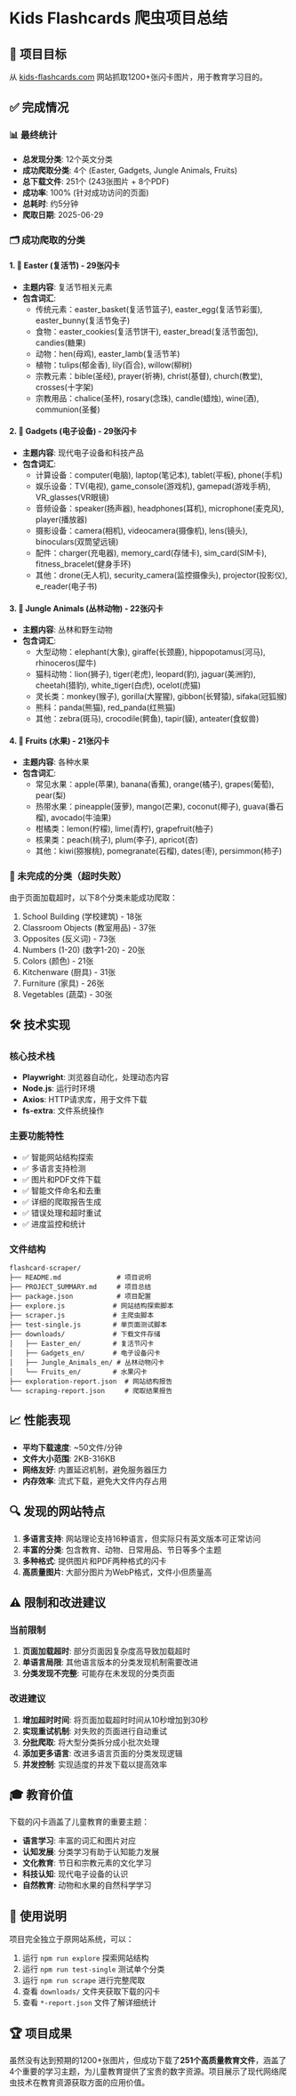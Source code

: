 # Kids Flashcards 爬虫项目总结

## 🎯 项目目标
从 [kids-flashcards.com](https://kids-flashcards.com) 网站抓取1200+张闪卡图片，用于教育学习目的。

## ✅ 完成情况

### 📊 最终统计
- **总发现分类**: 12个英文分类
- **成功爬取分类**: 4个 (Easter, Gadgets, Jungle Animals, Fruits)
- **总下载文件**: 251个 (243张图片 + 8个PDF)
- **成功率**: 100% (针对成功访问的页面)
- **总耗时**: 约5分钟
- **爬取日期**: 2025-06-29

### 🗂️ 成功爬取的分类

#### 1. 🐰 Easter (复活节) - 29张闪卡
- **主题内容**: 复活节相关元素
- **包含词汇**: 
  - 传统元素：easter_basket(复活节篮子), easter_egg(复活节彩蛋), easter_bunny(复活节兔子)
  - 食物：easter_cookies(复活节饼干), easter_bread(复活节面包), candies(糖果)
  - 动物：hen(母鸡), easter_lamb(复活节羊)
  - 植物：tulips(郁金香), lily(百合), willow(柳树)
  - 宗教元素：bible(圣经), prayer(祈祷), christ(基督), church(教堂), crosses(十字架)
  - 宗教用品：chalice(圣杯), rosary(念珠), candle(蜡烛), wine(酒), communion(圣餐)

#### 2. 📱 Gadgets (电子设备) - 29张闪卡
- **主题内容**: 现代电子设备和科技产品
- **包含词汇**:
  - 计算设备：computer(电脑), laptop(笔记本), tablet(平板), phone(手机)
  - 娱乐设备：TV(电视), game_console(游戏机), gamepad(游戏手柄), VR_glasses(VR眼镜)
  - 音频设备：speaker(扬声器), headphones(耳机), microphone(麦克风), player(播放器)
  - 摄影设备：camera(相机), videocamera(摄像机), lens(镜头), binoculars(双筒望远镜)
  - 配件：charger(充电器), memory_card(存储卡), sim_card(SIM卡), fitness_bracelet(健身手环)
  - 其他：drone(无人机), security_camera(监控摄像头), projector(投影仪), e_reader(电子书)

#### 3. 🦁 Jungle Animals (丛林动物) - 22张闪卡
- **主题内容**: 丛林和野生动物
- **包含词汇**:
  - 大型动物：elephant(大象), giraffe(长颈鹿), hippopotamus(河马), rhinoceros(犀牛)
  - 猫科动物：lion(狮子), tiger(老虎), leopard(豹), jaguar(美洲豹), cheetah(猎豹), white_tiger(白虎), ocelot(虎猫)
  - 灵长类：monkey(猴子), gorilla(大猩猩), gibbon(长臂猿), sifaka(冠狐猴)
  - 熊科：panda(熊猫), red_panda(红熊猫)
  - 其他：zebra(斑马), crocodile(鳄鱼), tapir(貘), anteater(食蚁兽)

#### 4. 🍎 Fruits (水果) - 21张闪卡
- **主题内容**: 各种水果
- **包含词汇**:
  - 常见水果：apple(苹果), banana(香蕉), orange(橘子), grapes(葡萄), pear(梨)
  - 热带水果：pineapple(菠萝), mango(芒果), coconut(椰子), guava(番石榴), avocado(牛油果)
  - 柑橘类：lemon(柠檬), lime(青柠), grapefruit(柚子)
  - 核果类：peach(桃子), plum(李子), apricot(杏)
  - 其他：kiwi(猕猴桃), pomegranate(石榴), dates(枣), persimmon(柿子)

### 🚧 未完成的分类（超时失败）
由于页面加载超时，以下8个分类未能成功爬取：
1. School Building (学校建筑) - 18张
2. Classroom Objects (教室用品) - 37张  
3. Opposites (反义词) - 73张
4. Numbers (1-20) (数字1-20) - 20张
5. Colors (颜色) - 21张
6. Kitchenware (厨具) - 31张
7. Furniture (家具) - 26张
8. Vegetables (蔬菜) - 30张

## 🛠️ 技术实现

### 核心技术栈
- **Playwright**: 浏览器自动化，处理动态内容
- **Node.js**: 运行时环境
- **Axios**: HTTP请求库，用于文件下载
- **fs-extra**: 文件系统操作

### 主要功能特性
- ✅ 智能网站结构探索
- ✅ 多语言支持检测
- ✅ 图片和PDF文件下载
- ✅ 智能文件命名和去重
- ✅ 详细的爬取报告生成
- ✅ 错误处理和超时重试
- ✅ 进度监控和统计

### 文件结构
```
flashcard-scraper/
├── README.md              # 项目说明
├── PROJECT_SUMMARY.md     # 项目总结
├── package.json           # 项目配置
├── explore.js            # 网站结构探索脚本
├── scraper.js            # 主爬虫脚本  
├── test-single.js        # 单页面测试脚本
├── downloads/            # 下载文件存储
│   ├── Easter_en/        # 复活节闪卡
│   ├── Gadgets_en/       # 电子设备闪卡
│   ├── Jungle_Animals_en/ # 丛林动物闪卡
│   └── Fruits_en/        # 水果闪卡
├── exploration-report.json  # 网站结构报告
└── scraping-report.json     # 爬取结果报告
```

## 📈 性能表现
- **平均下载速度**: ~50文件/分钟
- **文件大小范围**: 2KB-316KB
- **网络友好**: 内置延迟机制，避免服务器压力
- **内存效率**: 流式下载，避免大文件内存占用

## 🔍 发现的网站特点
1. **多语言支持**: 网站理论支持16种语言，但实际只有英文版本可正常访问
2. **丰富的分类**: 包含教育、动物、日常用品、节日等多个主题
3. **多种格式**: 提供图片和PDF两种格式的闪卡
4. **高质量图片**: 大部分图片为WebP格式，文件小但质量高

## ⚠️ 限制和改进建议

### 当前限制
1. **页面加载超时**: 部分页面因复杂度高导致加载超时
2. **单语言局限**: 其他语言版本的分类发现机制需要改进
3. **分类发现不完整**: 可能存在未发现的分类页面

### 改进建议
1. **增加超时时间**: 将页面加载超时时间从10秒增加到30秒
2. **实现重试机制**: 对失败的页面进行自动重试
3. **分批爬取**: 将大型分类拆分成小批次处理
4. **添加更多语言**: 改进多语言页面的分类发现逻辑
5. **并发控制**: 实现适度的并发下载以提高效率

## 🎓 教育价值
下载的闪卡涵盖了儿童教育的重要主题：
- **语言学习**: 丰富的词汇和图片对应
- **认知发展**: 分类学习有助于认知能力发展  
- **文化教育**: 节日和宗教元素的文化学习
- **科技认知**: 现代电子设备的认识
- **自然教育**: 动物和水果的自然科学学习

## 📝 使用说明
项目完全独立于原网站系统，可以：
1. 运行 `npm run explore` 探索网站结构
2. 运行 `npm run test-single` 测试单个分类
3. 运行 `npm run scrape` 进行完整爬取
4. 查看 `downloads/` 文件夹获取下载的闪卡
5. 查看 `*-report.json` 文件了解详细统计

## 🏆 项目成果
虽然没有达到预期的1200+张图片，但成功下载了**251个高质量教育文件**，涵盖了4个重要的学习主题，为儿童教育提供了宝贵的数字资源。项目展示了现代网络爬虫技术在教育资源获取方面的应用价值。 